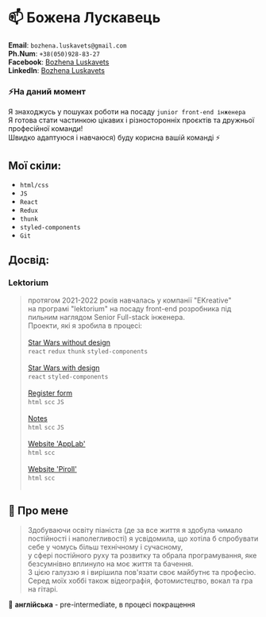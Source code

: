 # 📫 Божена Лускавець 
**Email**: `bozhena.luskavets@gmail.com` </br>
**Ph.Num**: `+38(050)928-83-27` </br>
**Facebook**: [Bozhena Luskavets](https://www.facebook.com/profile.php?id=100039034393525) </br>
**LinkedIn**: [Bozhena Luskavets](https://www.linkedin.com/in/bozhena-luskavets-bb4956212/) </br>

### ⚡На даний момент 
Я знаходжусь у пошуках роботи на посаду `junior front-end інженера`</br>
Я готова стати частинкою цікавих і різносторонніх проєктів та дружньої професійної команди!</br>
Швидко адаптуюся і навчаюся) буду корисна вашій команді ⚡</br>

## Мої скіли:
- `html/css`
- `JS`
- `React`
- `Redux`
- `thunk`
- `styled-components`
- `Git`


## Досвід:
### Lektorium
> протягом 2021-2022 років навчалась у компанії "ЕKreative" </br>
на програмі "lektorium" на посаду front-end розробника під пильним наглядом Senior Full-stack інженера.</br>
Проекти, які я зробила в процесі:</br></br>
[Star Wars without design](https://github.com/bozhena-luskavets/swapi)</br>
`react` `redux` `thunk` `styled-components`</br></br>
[Star Wars with design](https://github.com/bozhenaluskavets/starwars)</br> 
`react` `styled-components`</br></br>
[Register form](https://github.com/bozhenaluskavets/registerForm)</br>
`html` `scc` `JS`</br></br>
[Notes](https://github.com/bozhenaluskavets/renderPosts)</br>
`html` `scc` `JS`</br></br>
[Website 'AppLab'](https://github.com/bozhenaluskavets/appLab)</br>
`html` `scc`</br></br>
[Website 'Piroll'](https://github.com/bozhenaluskavets/piroll)</br>
`html` `scc`</br></br>





## 🌱 Про мене 
> Здобуваючи освіту піаніста (де за все життя я здобула чимало постійності і наполегливості) я усвідомила, що хотіла б спробувати себе у чомусь більш технічному і сучасному,</br> у сфері постійного руху та розвитку та обрала програмування, яке безсумнівно вплинуло на моє життя та бачення. </br>З цією галуззю я і вирішила пов'язати своє майбутнє та професію. Серед моїх хоббі також відеографія, фотомистецтво, вокал та гра на гітарі.

💬 **англійська** - pre-intermediate, в процесі покращення




<!--
**bozhena-luskavets/bozhena-luskavets** is a ✨ _special_ ✨ repository because its `README.md` (this file) appears on your GitHub profile.

Here are some ideas to get you started:

- 🔭 I’m currently working on ...
- 🌱 I’m currently learning ...
- 👯 I’m looking to collaborate on ...
- 🤔 I’m looking for help with ...
- 💬 Ask me about ...
- 📫 How to reach me: ...
- 😄 Pronouns: ...
- ⚡ Fun fact: ...
-->
